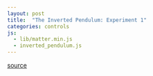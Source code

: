 ```yaml
---
layout: post
title:  "The Inverted Pendulum: Experiment 1"
categories: controls
js:
  - lib/matter.min.js
  - inverted_pendulum.js
---
```


[source](/assets/js/inverted_pendulum.js)

<div id="animation-container"></div>
